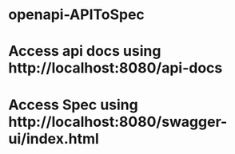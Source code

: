 # openapi-APIToSpec
# Access api docs using http://localhost:8080/api-docs
# Access Spec using http://localhost:8080/swagger-ui/index.html

